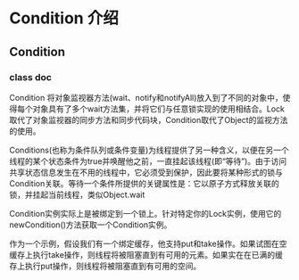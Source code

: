 # Condition 介绍

## Condition
### class doc

Condition 将对象监视器方法(wait、notify和notifyAll)放入到了不同的对象中，使得每个对象具有了多个wait方法集，并将它们与任意锁实现的使用相结合。Lock取代了对象监视器的同步方法和同步代码块，Condition取代了Object的监视方法的使用。

Conditions(也称为条件队列或条件变量)为线程提供了另一种含义，以便在另一个线程的某个状态条件为true并唤醒他之前，一直挂起该线程(即“等待”)。由于访问共享状态信息发生在不用的线程中，它必须受到保护，因此要将某种形式的锁与Condition关联。等待一个条件所提供的关键属性是：它以原子方式释放关联的锁，并挂起当前线程，类似Object.wait

Condition实例实际上是被绑定到一个锁上。针对特定你的Lock实例，使用它的 newCondition()方法获取一个Condition实例。

作为一个示例，假设我们有一个绑定缓存，他支持put和take操作。如果试图在空缓存上执行take操作，则线程将被阻塞直到有可用的元素。如果实在在已满的缓存上执行put操作，则线程将被阻塞直到有可用的空间。
